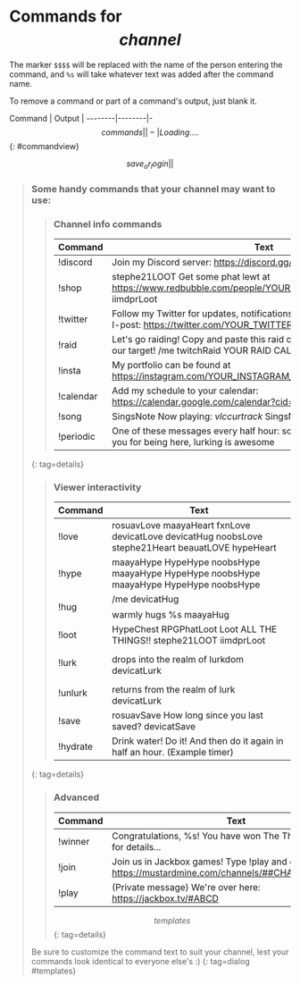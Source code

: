# Commands for $$channel$$

The marker `$$$$` will be replaced with the name of the person entering the
command, and `%s` will take whatever text was added after the command name.

To remove a command or part of a command's output, just blank it.

Command | Output |
--------|--------|-
$$commands||- | Loading....$$
{: #commandview}

$$save_or_login||$$

> ### Some handy commands that your channel may want to use:
> > ### Channel info commands
> > Command  | Text
> > ---------|------
> > !discord | Join my Discord server: https://discord.gg/YOUR_URL_HERE
> > !shop    | stephe21LOOT Get some phat lewt at https://www.redbubble.com/people/YOUR_REDBUBBLE_NAME/portfolio iimdprLoot
> > !twitter | Follow my Twitter for updates, notifications, and other whatever-it-is-I-post: https://twitter.com/YOUR_TWITTER_NAME
> > !raid    | Let's go raiding! Copy and paste this raid call and be ready when I host our target! /me twitchRaid YOUR RAID CALL HERE twitchRaid
> > !insta   | My portfolio can be found at https://instagram.com/YOUR_INSTAGRAM_NAME/
> > !calendar | Add my schedule to your calendar: https://calendar.google.com/calendar?cid=LOTS-OF-CHARACTERS
> > !song    | SingsNote Now playing: $vlccurtrack$ SingsNote
> > !periodic | One of these messages every half hour: socials, please follow, thank you for being here, lurking is awesome
> {: tag=details}
>
> <!-- -->
> > ### Viewer interactivity
> > Command  | Text
> > ---------|------
> > !love    | rosuavLove maayaHeart fxnLove devicatLove devicatHug noobsLove stephe21Heart beauatLOVE hypeHeart
> > !hype    | maayaHype HypeHype noobsHype maayaHype HypeHype noobsHype maayaHype HypeHype noobsHype
> > !hug     | /me devicatHug $$$$ warmly hugs %s maayaHug
> > !loot    | HypeChest RPGPhatLoot Loot ALL THE THINGS!! stephe21LOOT iimdprLoot
> > !lurk    | $$$$ drops into the realm of lurkdom devicatLurk
> > !unlurk  | $$$$ returns from the realm of lurk devicatLurk
> > !save    | rosuavSave How long since you last saved? devicatSave
> > !hydrate | Drink water! Do it! And then do it again in half an hour. (Example timer)
> {: tag=details}
>
> <!-- -->
> > ### Advanced
> > Command  | Text
> > ---------|------
> > !winner  | Congratulations, %s! You have won The Thing, see this link for details...
> > !join    | Join us in Jackbox games! Type !play and go to https://mustardmine.com/channels/##CHANNEL##/private
> > !play    | (Private message) We're over here: https://jackbox.tv/#ABCD
> > $$templates$$
> {: tag=details}
>
> Be sure to customize the command text to suit your channel, lest your commands
> look identical to everyone else's :)
{: tag=dialog #templates}

<style>
table {width: 100%;}
th, td {width: 100%;}
th:first-of-type, th:last-of-type, td:first-of-type, td:last-of-type {width: max-content;}
td:nth-of-type(2n+1) {white-space: nowrap;}
code {overflow-wrap: anywhere;}
</style>
